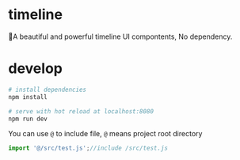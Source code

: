 # timeline

:deciduous_tree:A beautiful and powerful timeline UI compontents, No dependency.

# develop

```bash
# install dependencies
npm install

# serve with hot reload at localhost:8080
npm run dev
```

You can use `@` to include file, `@` means project root directory

```js
import '@/src/test.js';//include /src/test.js
```